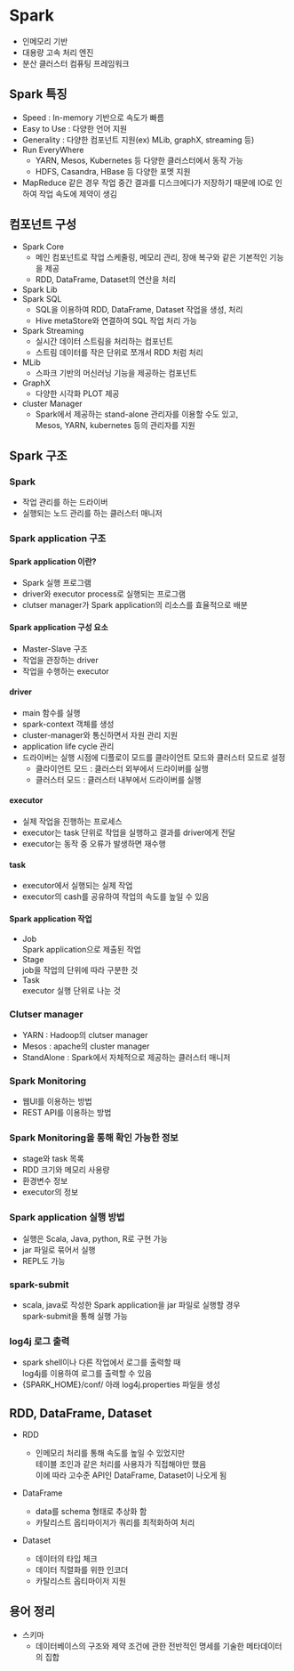 # Spark
- 인메모리 기반
- 대용량 고속 처리 엔진
- 분산 클러스터 컴퓨팅 프레임워크

## Spark 특징
- Speed : In-memory 기반으로 속도가 빠름 
- Easy to Use : 다양한 언어 지원
- Generality : 다양한 컴포넌트 지원(ex) MLib, graphX, streaming 등)
- Run EveryWhere  
  - YARN, Mesos, Kubernetes 등 다양한 클러스터에서 동작 가능
  - HDFS, Casandra, HBase 등 다양한 포멧 지원
- MapReduce 같은 경우 작업 중간 결과를 디스크에다가 저장하기 때문에 IO로 인하여 작업 속도에 제약이 생김

## 컴포넌트 구성
- Spark Core
  - 메인 컴포넌트로 작업 스케줄링, 메모리 관리, 장애 복구와 같은 기본적인 기능을 제공
  - RDD, DataFrame, Dataset의 연산을 처리
- Spark Lib
 - Spark SQL
   - SQL을 이용하여  RDD, DataFrame, Dataset 작업을 생성, 처리
   - Hive metaStore와 연결하여 SQL 작업 처리 가능
 - Spark Streaming
   - 실시간 데이터 스트림을 처리하는 컴포넌트
   - 스트림 데이터를 작은 단위로 쪼개서 RDD 처럼 처리
 - MLib
   - 스파크 기반의 머신러닝 기능을 제공하는 컴포넌트
 - GraphX
    - 다양한 시각화 PLOT 제공
 - cluster Manager 
   - Spark에서 제공하는 stand-alone 관리자를 이용할 수도 있고,   
     Mesos, YARN, kubernetes 등의 관리자를 지원

## Spark 구조
### Spark
- 작업 관리를 하는 드라이버
- 실행되는 노드 관리를 하는 클러스터 매니저

### Spark application 구조

#### Spark application 이란?
- Spark 실행 프로그램
- driver와 executor process로 실행되는 프로그램
- clutser manager가 Spark application의 리소스를 효율적으로 배분

#### Spark application 구성 요소
- Master-Slave 구조
- 작업을 관장하는 driver
- 작업을 수행하는 executor 

#### driver
- main 함수를 실행
- spark-context 객체를 생성
- cluster-manager와 통신하면서 자원 관리 지원
- application life cycle 관리
- 드라이버는 실행 시점에 디플로이 모드를 클라이언트 모드와 클러스터 모드로 설정
  - 클라이언트 모드 : 클러스터 외부에서 드라이버를 실행
  - 클러스터 모드 : 클러스터 내부에서 드라이버를 실행

#### executor
- 실제 작업을 진행하는 프로세스
- executor는 task 단위로 작업을 실행하고 결과를 driver에게 전달
- executor는 동작 중 오류가 발생하면 재수행

#### task
- executor에서 실행되는 실제 작업
- executor의 cash를 공유하여 작업의 속도를 높일 수 있음

#### Spark application 작업
- Job  
  Spark application으로 제출된 작업
- Stage  
  job을 작업의 단위에 따라 구분한 것
- Task  
  executor 실행 단위로 나눈 것

### Clutser manager
- YARN : Hadoop의 clutser manager
- Mesos : apache의 cluster manager
- StandAlone : Spark에서 자체적으로 제공하는 클러스터 매니저

### Spark Monitoring
- 웹UI를 이용하는 방법
- REST API를 이용하는 방법

### Spark Monitoring을 통해 확인 가능한 정보
- stage와 task 목록
- RDD 크기와 메모리 사용량
- 환경변수 정보
- executor의 정보

### Spark application 실행 방법
- 실행은 Scala, Java, python, R로 구현 가능
- jar 파일로 묶어서 실행
- REPL도 가능

### spark-submit
- scala, java로 작성한 Spark application을 jar 파일로 실행할 경우  
  spark-submit을 통해 실행 가능

### log4j 로그 출력
- spark shell이나 다른 작업에서 로그를 출력할 때  
  log4j를 이용하여 로그를 출력할 수 있음
- {SPARK_HOME}/conf/ 아래 log4j.properties 파일을 생성

## RDD, DataFrame, Dataset
- RDD  
  - 인메모리 처리를 통해 속도를 높일 수 있었지만  
    테이블 조인과 같은 처리를 사용자가 직접해야만 했음  
    이에 따라 고수준 API인 DataFrame, Dataset이 나오게 됨

- DataFrame
  - data를 schema 형태로 추상화 함
  - 카탈리스트 옵티마이저가 쿼리를 최적화하여 처리

- Dataset
  - 데이터의 타입 체크
  - 데이터 직렬화를 위한 인코더
  - 카탈리스트 옵티마이저 지원

## 용어 정리
- 스키마
  - 데이터베이스의 구조와 제약 조건에 관한 전반적인 명세를 기술한 메타데이터의 집합
